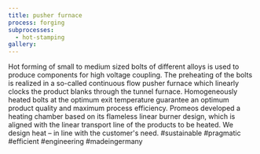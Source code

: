 ```yaml
---
title: pusher furnace
process: forging
subprocesses:
  - hot-stamping
gallery:
---
```


Hot forming of small to medium sized bolts of different alloys is used to produce components for high voltage coupling. The preheating of the bolts is realized in a so-called continuous flow pusher furnace which linearly clocks the product blanks through the tunnel furnace. Homogeneously heated bolts at the optimum exit temperature guarantee an optimum product quality and maximum process efficiency. Promeos developed a heating chamber based on its flameless linear burner design, which is aligned with the linear transport line of the products to be heated.  We design heat – in line with the customer's need. #sustainable #pragmatic #efficient #engineering #madeingermany

